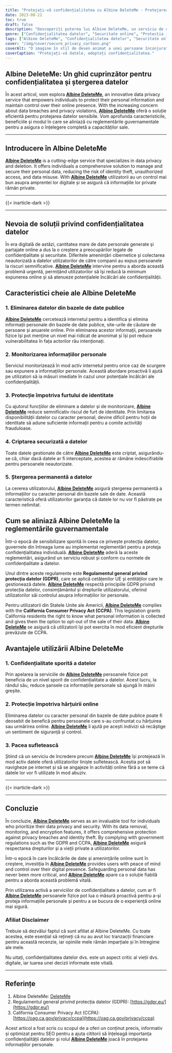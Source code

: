 ```yaml
---
title: "Protejați-vă confidențialitatea cu Albine DeleteMe - Protejarea prezenței dvs. digitale"
date: 2023-08-21
toc: true
draft: false
description: "Descoperiți puterea lui Albine DeleteMe, un serviciu de confidențialitate a datelor care vă permite să vă protejați informațiile personale, asigurându-vă siguranța și liniștea online."
genre: ["Confidențialitatea datelor", "Securitate online", "Protecția informațiilor personale", "Prevenirea furtului de identitate", "Managementul amprentei digitale", "Securitatea cibernetică", "Confidențialitatea pe Internet", "Ștergerea datelor", "Conformitatea GDPR", "CCPA"]
tags: ["Albine DeleteMe", "Confidențialitatea datelor", "Securitate online", "Informații personale", "Prevenirea furtului de identitate", "Amprenta digitală", "Securitatea cibernetică", "Confidențialitatea pe Internet", "Ștergerea datelor", "Conformitatea GDPR", "CCPA", "Protecția datelor", "Încălcarea datelor", "Serviciul de confidențialitate", "Date sensibile", "Prezența online", "Regulamentul privind protecția datelor", "Monitorizarea datelor", "Protecția identității", "Criptarea datelor", "Încălcarea confidențialității", "Protejați datele personale", "Protejați confidențialitatea online", "Eliminarea securizată a datelor", "Prevenirea amenințărilor la adresa vieții private", "Atenuarea furtului de identitate", "Soluție de confidențialitate a datelor", "Managementul confidențialității online", "Măsuri de securitate a datelor", "Conformitatea cu reglementările privind confidențialitatea", "Protecția identității online"]
cover: "/img/cover/secure_privacy_cartoon.png"
coverAlt: "O imagine în stil de desen animat a unei persoane înconjurate de scuturi de protecție, reprezentând confidențialitatea online și protecția datelor."
coverCaption: "Protejați-vă datele, adoptați confidențialitatea."
---
```


## Albine DeleteMe: Un ghid cuprinzător pentru confidențialitatea și ștergerea datelor

În acest articol, vom explora [**Albine DeleteMe**](https://dnt.abine.com/#/ref_register/pC8ZbvQtt), an innovative data privacy service that empowers individuals to protect their personal information and maintain control over their online presence. With the increasing concern about data breaches and privacy violations, [**Albine DeleteMe**](https://dnt.abine.com/#/ref_register/pC8ZbvQtt) oferă o soluție eficientă pentru protejarea datelor sensibile. Vom aprofunda caracteristicile, beneficiile și modul în care se aliniază cu reglementările guvernamentale pentru a asigura o înțelegere completă a capacităților sale.

______

## Introducere în Albine DeleteMe

[**Albine DeleteMe**](https://dnt.abine.com/#/ref_register/pC8ZbvQtt) is a cutting-edge service that specializes in data privacy and deletion. It offers individuals a comprehensive solution to manage and secure their personal data, reducing the risk of identity theft, unauthorized access, and data misuse. With [**Albine DeleteMe**](https://dnt.abine.com/#/ref_register/pC8ZbvQtt) utilizatorii au un control mai bun asupra amprentei lor digitale și se asigură că informațiile lor private rămân private.

______

{{< inarticle-dark >}}

______

## Nevoia de soluții privind confidențialitatea datelor

În era digitală de astăzi, cantitatea mare de date personale generate și partajate online a dus la o creștere a preocupărilor legate de confidențialitate și securitate. Diferitele amenințări cibernetice și colectarea neautorizată a datelor utilizatorilor de către companii au expus persoanele la riscuri semnificative. [**Albine DeleteMe**](https://dnt.abine.com/#/ref_register/pC8ZbvQtt) intervine pentru a aborda această problemă urgentă, permițând utilizatorilor să își reducă la minimum expunerea online și să atenueze potențialele încălcări ale confidențialității.

## Caracteristici cheie ale Albine DeleteMe

### 1. Eliminarea datelor din bazele de date publice

[**Albine DeleteMe**](https://dnt.abine.com/#/ref_register/pC8ZbvQtt) cercetează internetul pentru a identifica și elimina informații personale din bazele de date publice, site-urile de căutare de persoane și anuarele online. Prin eliminarea acestor informații, persoanele fizice își pot menține un nivel mai ridicat de anonimat și își pot reduce vulnerabilitatea în fața actorilor rău intenționați.

### 2. Monitorizarea informațiilor personale

Serviciul monitorizează în mod activ internetul pentru orice caz de scurgere sau expunere a informațiilor personale. Această abordare proactivă îi ajută pe utilizatori să ia măsuri imediate în cazul unor potențiale încălcări ale confidențialității.

### 3. Protecție împotriva furtului de identitate

Cu ajutorul funcțiilor de eliminare a datelor și de monitorizare, [**Albine DeleteMe**](https://dnt.abine.com/#/ref_register/pC8ZbvQtt) reduce semnificativ riscul de furt de identitate. Prin limitarea disponibilității datelor cu caracter personal, devine dificil pentru hoții de identitate să adune suficiente informații pentru a comite activități frauduloase.

### 4. Criptarea securizată a datelor

Toate datele gestionate de către [**Albine DeleteMe**](https://dnt.abine.com/#/ref_register/pC8ZbvQtt) este criptat, asigurându-se că, chiar dacă datele ar fi interceptate, acestea ar rămâne indescifrabile pentru persoanele neautorizate.

### 5. Ștergerea permanentă a datelor

La cererea utilizatorului, [**Albine DeleteMe**](https://dnt.abine.com/#/ref_register/pC8ZbvQtt) asigură ștergerea permanentă a informațiilor cu caracter personal din bazele sale de date. Această caracteristică oferă utilizatorilor garanția că datele lor nu vor fi păstrate pe termen nelimitat.

## Cum se aliniază Albine DeleteMe la reglementările guvernamentale

Într-o epocă de sensibilizare sporită în ceea ce privește protecția datelor, guvernele din întreaga lume au implementat reglementări pentru a proteja confidențialitatea individuală. [**Albine DeleteMe**](https://dnt.abine.com/#/ref_register/pC8ZbvQtt) aderă la aceste reglementări, asigurând un serviciu robust și conform cu normele de confidențialitate a datelor.

Unul dintre aceste regulamente este **Regulamentul general privind protecția datelor (GDPR)**, care se aplică cetățenilor UE și entităților care le gestionează datele. [**Albine DeleteMe**](https://dnt.abine.com/#/ref_register/pC8ZbvQtt) respectă principiile GDPR privind protecția datelor, consimțământul și drepturile utilizatorului, oferind utilizatorilor săi controlul asupra informațiilor lor personale.

Pentru utilizatorii din Statele Unite ale Americii, [**Albine DeleteMe**](https://dnt.abine.com/#/ref_register/pC8ZbvQtt) complies with the **California Consumer Privacy Act (CCPA)**. This legislation grants California residents the right to know what personal information is collected and gives them the option to opt-out of the sale of their data. [**Albine DeleteMe**](https://dnt.abine.com/#/ref_register/pC8ZbvQtt) se asigură că utilizatorii își pot exercita în mod eficient drepturile prevăzute de CCPA.

## Avantajele utilizării Albine DeleteMe

### 1. Confidențialitate sporită a datelor

Prin apelarea la serviciile de [**Albine DeleteMe**](https://dnt.abine.com/#/ref_register/pC8ZbvQtt) persoanele fizice pot beneficia de un nivel sporit de confidențialitate a datelor. Acest lucru, la rândul său, reduce șansele ca informațiile personale să ajungă în mâini greșite.

### 2. Protecție împotriva hărțuirii online

Eliminarea datelor cu caracter personal din bazele de date publice poate fi deosebit de benefică pentru persoanele care s-au confruntat cu hărțuirea sau urmărirea online. [**Albine DeleteMe**](https://dnt.abine.com/#/ref_register/pC8ZbvQtt) îi ajută pe acești indivizi să recâștige un sentiment de siguranță și control.

### 3. Pacea sufletească

Știind că un serviciu de încredere precum [**Albine DeleteMe**](https://dnt.abine.com/#/ref_register/pC8ZbvQtt) își protejează în mod activ datele oferă utilizatorilor liniște sufletească. Aceștia pot să navigheze pe internet și să se angajeze în activități online fără a se teme că datele lor vor fi utilizate în mod abuziv.

______

{{< inarticle-dark >}}

______


## Concluzie

În concluzie, [**Albine DeleteMe**](https://dnt.abine.com/#/ref_register/pC8ZbvQtt) serves as an invaluable tool for individuals who prioritize their data privacy and security. With its data removal, monitoring, and encryption features, it offers comprehensive protection against privacy breaches and identity theft. By complying with government regulations such as the GDPR and CCPA, [**Albine DeleteMe**](https://dnt.abine.com/#/ref_register/pC8ZbvQtt) asigură respectarea drepturilor și a vieții private a utilizatorilor.

Într-o epocă în care încălcările de date și amenințările online sunt în creștere, investiția în [**Albine DeleteMe**](https://dnt.abine.com/#/ref_register/pC8ZbvQtt) provides users with peace of mind and control over their digital presence. Safeguarding personal data has never been more critical, and [**Albine DeleteMe**](https://dnt.abine.com/#/ref_register/pC8ZbvQtt) apare ca o soluție fiabilă pentru a aborda această problemă vitală.

Prin utilizarea activă a serviciilor de confidențialitate a datelor, cum ar fi [**Albine DeleteMe**](https://dnt.abine.com/#/ref_register/pC8ZbvQtt) persoanele fizice pot lua o măsură proactivă pentru a-și proteja informațiile personale și pentru a se bucura de o experiență online mai sigură.

### **Afiliat Disclaimer**

Trebuie să dezvălui faptul că sunt afiliat al Albine DeleteMe. Cu toate acestea, este esențial să rețineți că nu au avut loc tranzacții financiare pentru această recenzie, iar opiniile mele rămân imparțiale și în întregime ale mele.

Nu uitați, confidențialitatea datelor dvs. este un aspect critic al vieții dvs. digitale, iar luarea unei decizii informate este vitală.
______


## Referințe

1. Albine DeleteMe: [DeleteMe](https://dnt.abine.com/#/ref_register/pC8ZbvQtt)
2. Regulamentul general privind protecția datelor (GDPR): [https://gdpr.eu/](https://gdpr.eu/)
3. California Consumer Privacy Act (CCPA): [https://oag.ca.gov/privacy/ccpa](https://oag.ca.gov/privacy/ccpa)

Acest articol a fost scris cu scopul de a oferi un conținut precis, informativ și optimizat pentru SEO pentru a ajuta cititorii să înțeleagă importanța confidențialității datelor și rolul [**Albine DeleteMe**](https://dnt.abine.com/#/ref_register/pC8ZbvQtt) joacă în protejarea informațiilor personale.




